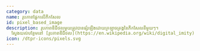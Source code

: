 ```yaml
---
category: data
name: រូបភាពផ្អែកលើភីកសែល
id: pixel_based_image
description: រូបភាពឌីជីថលមួយត្រូវបានផ្សំឡើងដោយក្រឡាចត្រង្គនៃភីកសែលនីមួយៗ។
  ស្វែងយល់បន្ថែមនៅ [រូបភាពឌីជីថល](https://en.wikipedia.org/wiki/digital_imity)
icon: /dtpr-icons/pixels.svg
---
```

